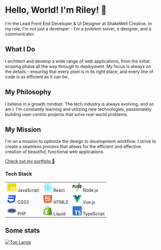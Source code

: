 # Hello, World! I'm Riley! 👋

I'm the Lead Front End Developer & UI Designer at ShakeWell Creative. In my role, I'm not just a developer - I'm a problem solver, a designer, and a communicator.

## What I Do

I architect and develop a wide range of web applications, from the initial scoping phase all the way through to deployment. My focus is always on the details - ensuring that every pixel is in its right place, and every line of code is as efficient as it can be.

## My Philosophy

I believe in a growth mindset. The tech industry is always evolving, and so am I. I'm constantly learning and utilizing new technologies, passionately building user-centric projects that solve real-world problems.

## My Mission

I'm on a mission to optimize the design to development workflow. I strive to create a seamless process that allows for the efficient and effective creation of beautiful, functional web applications.

[Check out my portfolio 🔗](https://rileysklar.io)

### Tech Stack

<table>
  <tr>
    <td><img src="icons/js.svg" alt="JavaScript" width="30" height="30"/> JavaScript</td>
    <td><img src="icons/react.svg" alt="React" width="30" height="30"/> React</td>
    <td><img src="icons/node.svg" alt="Node.js" width="30" height="30"/> Node.js</td>
  <tr>
    <td><img src="icons/css3.svg" alt="CSS3" width="30" height="30"/> CSS3</td>
    <td><img src="icons/html5.svg" alt="HTML5" width="30" height="30"/> HTML5</td>
    <td><img src="icons/vue.svg" alt="Vue Icon" width="30" height="30"/> Vue.js</td>
  </tr>
   <tr>
    <td><img src="icons/php.svg" alt="PHP" width="30" height="30"/> PHP</td>
    <td><img src="icons/liquid.svg" alt="Shopify Liquid" width="30" height="30"/> Liquid</td>
    <td><img src="icons/typescript.svg" alt="TypeScript" width="30" height="30"/> TypeScript</td>
  </tr>
  <!-- <tr>
    <td><img src="icons/typescript.svg" alt="TypeScript" width="30" height="30"/> TypeScript</td>
    <td><img src="icons/react.svg" alt="React Native" width="30" height="30"/> React Native</td>
  </tr> -->
</table>
<!-- <p>
  <img src="icons/js.svg" alt="JavaScript" width="30" height="30"/> JavaScript<br>
  <img src="icons/react.svg" alt="React" width="30" height="30"/> React<br>
  <img src="icons/react.svg" alt="React Native" width="30" height="30"/> React Native<br>
  <img src="icons/html5.svg" alt="HTML5" width="30" height="30"/> HTML5<br>
  <img src="icons/css3.svg" alt="CSS3" width="30" height="30"/> CSS3<br>
  <img src="icons/vue.svg" alt="Vue Icon" width="30" height="30"/> Vue.js
</p> -->

## Some stats

[![Top Langs](https://github-readme-stats.vercel.app/api/top-langs/?username=rileysklar&layout=compact&theme=dark&bg_color=22272e&title_color=ffffff&text_color=ffffff)](https://github.com/anuraghazra/github-readme-stats)
